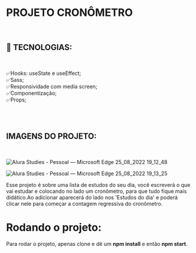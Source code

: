 # PROJETO CRONÔMETRO

<br>

## 🌌 TECNOLOGIAS:

<br>

✅Hooks: useState e useEffect;<br>
✅Sass;<br>
✅Responsividade com media screen;<br>
✅Componentização;<br>
✅Props;<br>

<br>
<br>

## IMAGENS DO PROJETO:

<br>


![Alura Studies - Pessoal — Microsoft​ Edge 25_08_2022 19_12_48](https://user-images.githubusercontent.com/101364762/186802532-7e69bfab-3d19-4e7f-8f96-c0ab5c6b1087.png)

![Alura Studies - Pessoal — Microsoft​ Edge 25_08_2022 19_13_25](https://user-images.githubusercontent.com/101364762/186802543-807e9df0-e54c-4844-9ef9-3c86cd0401d5.png)

<p>
Esse projeto é sobre uma lista de estudos do seu dia, você escreverá o que vai estudar e colocando no lado um cronômetro, para que tudo fique mais didático.Ao adicionar aparecerá do lado nos 'Estudos do dia' e poderá clicar nele para começar a contagem regressiva do cronômetro.
</p>

# Rodando o projeto:
Para rodar o projeto, apenas clone e dê um <b>npm install</b> e então <b>npm start</b>.
<br/>
